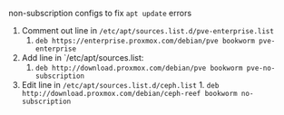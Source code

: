 non-subscription configs to fix `apt update` errors

1. Comment out line in `/etc/apt/sources.list.d/pve-enterprise.list`
	1. `deb https://enterprise.proxmox.com/debian/pve bookworm pve-enterprise`
2. Add line in `/etc/apt/sources.list:
	1. `deb http://download.proxmox.com/debian/pve bookworm pve-no-subscription`
3. Edit line in `/etc/apt/sources.list.d/ceph.list`
		1. `deb http://download.proxmox.com/debian/ceph-reef bookworm no-subscription`

